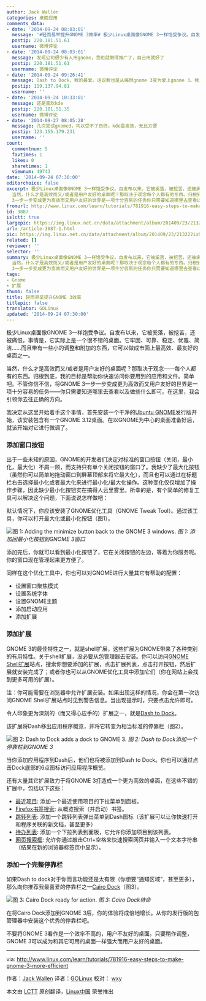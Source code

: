 ```yaml
---
author: Jack Wallen
categories: 桌面应用
comments_data:
- date: '2014-09-24 08:03:01'
  message: '#轻而易举提升GNOME 3效率# 极少Linux桌面像GNOME 3一样饱受争议。自发布以来，它被奚落，被挖苦，还被痛恨。事情是，它实际上是一个很不错的桌面。它牢固、可靠、稳定、优雅、简洁而且带有一些小的调整和附加的东西，它可以做成市面上最高效、最友好…'
  postip: 220.181.51.61
  username: 微博评论
- date: '2014-09-24 08:03:01'
  message: 发现公司很少有人用gnome，我也就懒得推广了，自己用就好了
  postip: 220.181.51.61
  username: 微博评论
- date: '2014-09-24 09:26:41'
  message: Dash to Dock，我的最爱。话说我也是从痛恨gnome 3变为爱上gnome 3。我自己都觉得神奇。
  postip: 119.137.94.81
  username: ''
- date: '2014-09-24 10:33:01'
  message: 还是喜欢kde
  postip: 220.181.51.35
  username: 微博评论
- date: '2014-09-27 08:05:28'
  message: 几次尝试gnome3，均以受不了告终。kde最高效，无比方便
  postip: 123.155.179.231
  username: ''
count:
  commentnum: 5
  favtimes: 1
  likes: 0
  sharetimes: 1
  viewnum: 49743
date: '2014-09-24 07:30:00'
editorchoice: false
excerpt: 极少Linux桌面像GNOME 3一样饱受争议。自发布以来，它被奚落，被挖苦，还被痛恨。事情是，它实际上是一个很不错的桌面。它牢固、可靠、稳定、优雅、简洁而且带有一些小的调整和附加的东西，它可以做成市面上最高效、最友好的桌面之一。
  当然，什么才是高效而又/或者是用户友好的桌面呢？那取决于观念每个人都有的东西。归根到底，我的目标是帮助你快速访问你要用到的应用和文件。简单吧。不管你信不信，将GNOME
  3一步一步变成更为高效而又用户友好的世界是一项十分容易的任务你只需要知道哪里去查看以及做些什么即可。在这里，我会引领你
fromurl: http://www.linux.com/learn/tutorials/781916-easy-steps-to-make-gnome-3-more-efficient
id: 3887
islctt: true
largepic: https://img.linux.net.cn/data/attachment/album/201409/23/213222ixh9nyny9zy4ugx9.png
url: /article-3887-1.html
pic: https://img.linux.net.cn/data/attachment/album/201409/23/213222ixh9nyny9zy4ugx9.png.thumb.jpg
related: []
reviewer: ''
selector: ''
summary: 极少Linux桌面像GNOME 3一样饱受争议。自发布以来，它被奚落，被挖苦，还被痛恨。事情是，它实际上是一个很不错的桌面。它牢固、可靠、稳定、优雅、简洁而且带有一些小的调整和附加的东西，它可以做成市面上最高效、最友好的桌面之一。
  当然，什么才是高效而又/或者是用户友好的桌面呢？那取决于观念每个人都有的东西。归根到底，我的目标是帮助你快速访问你要用到的应用和文件。简单吧。不管你信不信，将GNOME
  3一步一步变成更为高效而又用户友好的世界是一项十分容易的任务你只需要知道哪里去查看以及做些什么即可。在这里，我会引领你
tags:
- Gnome
- 扩展
thumb: false
title: 轻而易举提升GNOME 3效率
titlepic: false
translator: GOLinux
updated: '2014-09-24 07:30:00'
---
```


极少Linux桌面像GNOME 3一样饱受争议。自发布以来，它被奚落，被挖苦，还被痛恨。事情是，它实际上是一个很不错的桌面。它牢固、可靠、稳定、优雅、简洁……而且带有一些小的调整和附加的东西，它可以做成市面上最高效、最友好的桌面之一。


当然，什么才是高效而又/或者是用户友好的桌面呢？那取决于观念——每个人都有的东西。归根到底，我的目标是帮助你快速访问你要用到的应用和文件。简单吧。不管你信不信，将GNOME 3一步一步变成更为高效而又用户友好的世界是一项十分容易的任务——你只需要知道哪里去查看以及做些什么即可。在这里，我会引领你去往正确的方向。


我决定从这里开始着手这个事情，首先安装一个干净的[Ubuntu GNOME](http://ubuntugnome.org/)发行版开始，该安装包含有一个GNOME 3.12桌面。在以GNOME为中心的桌面准备好后，就该开始对它进行微调了。


### 添加窗口按钮


出于一些未知的原因，GNOME的开发者们决定对标准的窗口按钮（关闭，最小化，最大化）不屑一顾，而支持只有单个关闭按钮的窗口了。我缺少了最大化按钮（虽然你可以简单地拖动窗口到屏幕顶部来将它最大化），而且也可以通过在标题栏右击选择最小化或者最大化来进行最小化/最大化操作。这种变化仅仅增加了操作步骤，因此缺少最小化按钮实在搞得人云里雾里。所幸的是，有个简单的修复工具可以解决这个问题，下面说说怎样做吧：


默认情况下，你应该安装了GNOME优化工具（GNOME Tweak Tool）。通过该工具，你可以打开最大化或最小化按钮（图1）。


![图 1: Adding the minimize button back to the GNOME 3 windows.](/data/attachment/album/201409/23/213222ixh9nyny9zy4ugx9.png)
*图 1: 添加回最小化按钮到GNOME 3窗口*


添加完后，你就可以看到最小化按钮了，它在关闭按钮的左边，等着为你服务呢。你的窗口现在管理起来更方便了。


同样在这个优化工具中，你也可以对GNOME进行大量其它有帮助的配置：


* 设置窗口聚焦模式
* 设置系统字体
* 设置GNOME主题
* 添加启动应用
* 添加扩展


### 添加扩展


GNOME 3的最佳特性之一，就是shell扩展，这些扩展为GNOME带来了各种类别的有用特性。关于shell扩展，没必要从包管理器去安装。你可以访问[GNOME Shell扩展](https://extensions.gnome.org/)站点，搜索你想要添加的扩展，点击扩展列表，点击打开按钮，然后扩展就安装完成了；或者你也可以从GNOME优化工具中添加它们（你在网站上会找到更多可用的扩展）。


注：你可能需要在浏览器中允许扩展安装。如果出现这样的情况，你会在第一次访问GNOME Shell扩展站点时见到警告信息。当出现提示时，只要点击允许即可。


令人印象更为深刻的（而又得心应手的）扩展之一，就是[Dash to Dock](https://extensions.gnome.org/extension/307/dash-to-dock/)。


该扩展将Dash移出应用程序概览，并将它转变为相当标准的停靠栏（图2）。


![图 2: Dash to Dock adds a dock to GNOME 3.](/data/attachment/album/201409/23/213231krjjjxojj5osk4jr.png)
*图 2: Dash to Dock添加一个停靠栏到GNOME 3*


当你添加应用程序到Dash后，他们也将被添加到Dash to Dock。你也可以通过点击Dock底部的6点图标访问应用程序概览。


还有大量其它扩展致力于将GNOME 3打造成一个更为高效的桌面，在这些不错的扩展中，包括以下这些：


* [最近项目](https://extensions.gnome.org/extension/72/recent-items/): 添加一个最近使用项目的下拉菜单到面板。
* [Firefox书签搜索](https://extensions.gnome.org/extension/149/search-firefox-bookmarks-provider/): 从概览搜索（并启动）书签。
* [跳转列表](https://extensions.gnome.org/extension/322/quicklists/): 添加一个跳转列表弹出菜单到Dash图标（该扩展可以让你快速打开和程序关联的新文档，甚至更多）
* [待办列表](https://extensions.gnome.org/extension/162/todo-list/): 添加一个下拉列表到面板，它允许你添加项目到该列表。
* [网页搜索框](https://extensions.gnome.org/extension/549/web-search-dialog/): 允许你通过敲击Ctrl+空格来快速搜索网页并输入一个文本字符串（结果在新的浏览器标签页中显示）。


### 添加一个完整停靠栏


如果Dash to dock对于你而言功能还是太有限（你想要“通知区域”，甚至更多），那么向你推荐我最喜爱的停靠栏之一[Cairo Dock](http://glx-dock.org/index.php)（图3）。


![图 3: Cairo Dock ready for action.](/data/attachment/album/201409/23/213235nrhaatpitatqg2h0.png)
*图 3: Cairo Dock待命*


在将Cairo Dock添加到GNOME 3后，你的体验将成倍地增长。从你的发行版的包管理器中安装这个优秀的停靠栏吧。


不要将GNOME 3看作是一个效率不高的，用户不友好的桌面。只要稍作调整，GNOME 3可以成为和其它可用的桌面一样强大而用户友好的桌面。




---


via: <http://www.linux.com/learn/tutorials/781916-easy-steps-to-make-gnome-3-more-efficient>


作者：[Jack Wallen](http://www.linux.com/community/forums/person/93) 译者：[GOLinux](https://github.com/GOLinux) 校对： [wxy](https://github.com/wxy)


本文由 [LCTT](https://github.com/LCTT/TranslateProject) 原创翻译，[Linux中国](http://linux.cn/) 荣誉推出
